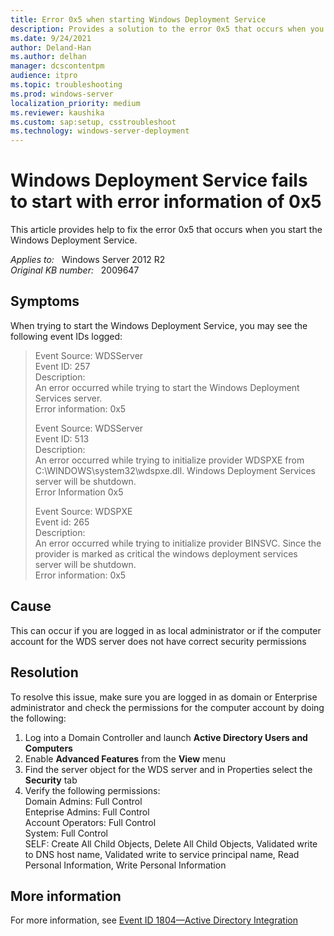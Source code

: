 ```yaml
---
title: Error 0x5 when starting Windows Deployment Service
description: Provides a solution to the error 0x5 that occurs when you start the Windows Deployment Service.
ms.date: 9/24/2021
author: Deland-Han
ms.author: delhan
manager: dcscontentpm
audience: itpro
ms.topic: troubleshooting
ms.prod: windows-server
localization_priority: medium
ms.reviewer: kaushika
ms.custom: sap:setup, csstroubleshoot
ms.technology: windows-server-deployment
---
```

# Windows Deployment Service fails to start with error information of 0x5

This article provides help to fix the error 0x5 that occurs when you start the Windows Deployment Service.

_Applies to:_ &nbsp; Windows Server 2012 R2  
_Original KB number:_ &nbsp; 2009647

## Symptoms

When trying to start the Windows Deployment Service, you may see the following event IDs logged:

> Event Source: WDSServer  
Event ID: 257  
Description:  
An error occurred while trying to start the Windows  Deployment Services server.  
Error information: 0x5  
>
>Event Source: WDSServer  
Event ID: 513  
Description:  
An error occurred while trying to initialize provider WDSPXE from C:\WINDOWS\system32\wdspxe.dll. Windows Deployment Services server will be shutdown.  
Error Information 0x5  
>
> Event Source:  WDSPXE  
Event id:  265  
Description:  
An error occurred while trying to initialize provider BINSVC. Since the provider is marked as critical the windows deployment services server will be shutdown.  
Error information:  0x5

## Cause

This can occur if you are logged in as local administrator or if the computer account for the WDS server does not have correct security permissions

## Resolution

To resolve this issue, make sure you are logged in as domain or Enterprise administrator and check the permissions for the computer account by doing the following:  

1. Log into a Domain Controller and launch **Active Directory Users and Computers**  
2. Enable **Advanced Features** from the **View** menu
3. Find the server object for the WDS server and in Properties select the **Security** tab
4. Verify the following permissions:  
Domain Admins:  Full Control  
Enteprise Admins:  Full Control  
Account Operators:  Full Control  
System:  Full Control  
SELF:  Create All Child Objects, Delete All Child Objects, Validated write to DNS host name, Validated write to service principal name, Read Personal Information, Write Personal Information

## More information

For more information, see [Event ID 1804—Active Directory Integration](https://technet.microsoft.com/library/cc726539(WS.10).aspx)
